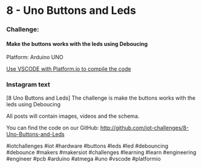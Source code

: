 # 8 - Uno Buttons and Leds
### Challenge:
#### Make the buttons works with the leds using Deboucing

Platform: Arduino UNO

[Use VSCODE with Platform.io to compile the code](https://platformio.org/?ref=iotchallenges)

### Instagram text

[8 Uno Buttons and Leds]
The challenge is make the buttons works with the leds using Deboucing

All posts will contain images, videos and the schema.

You can find the code on our GitHub:
http://github.com/iot-challenges/8-Uno-Buttons-and-Leds

#iotchallenges #iot #hardware #buttons #leds #led #debouncing #debounce #makers #makersiot #challenges #learning #learn #engineering #engineer #pcb #arduino #atmega #uno #vscode #platformio
